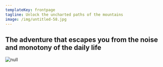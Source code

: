 ```yaml
---
templateKey: frontpage
tagline: Unlock the uncharted paths of the mountains
image: /img/untitled-58.jpg
---
```

## The adventure that escapes you from the noise and monotony of the daily life

![null](/img/my-post-2-.png)
